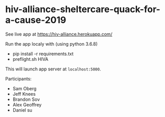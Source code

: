 # hiv-alliance-sheltercare-quack-for-a-cause-2019
See live app at https://hiv-alliance.herokuapp.com/

Run the app localy with (using python 3.6.8)
* pip install -r requirements.txt
* preflight.sh HIVA

This will launch app server at `localhost:5000`.

Participants:
* Sam Oberg
* Jeff Knees
* Brandon Sov
* Alex Geoffrey
* Daniel su
